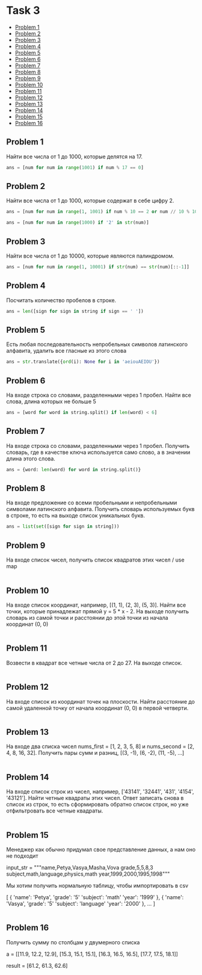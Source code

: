 # Task 3
+ [Problem 1](#problem-1)
+ [Problem 2](#problem-1)
+ [Problem 3](#problem-1)
+ [Problem 4](#problem-1)
+ [Problem 5](#problem-1)
+ [Problem 6](#problem-1)
+ [Problem 7](#problem-1)
+ [Problem 8](#problem-1)
+ [Problem 9](#problem-1)
+ [Problem 10](#problem-1)
+ [Problem 11](#problem-1)
+ [Problem 12](#problem-1)
+ [Problem 13](#problem-1)
+ [Problem 14](#problem-1)
+ [Problem 15](#problem-1)
+ [Problem 16](#problem-1)

## Problem 1
Найти все числа от 1 до 1000, которые делятся на 17.

```python
ans = [num for num in range(1001) if num % 17 == 0]
```

## Problem 2
Найти все числа от 1 до 1000, которые содержат в себе цифру 2.

```python
ans = [num for num in range(1, 1001) if num % 10 == 2 or num // 10 % 10 == 2 or num // 100 % 10 == 2]

ans = [num for num in range(1000) if '2' in str(num)]

```


## Problem 3
Найти все числа от 1 до 10000, которые являются палиндромом.

```python
ans = [num for num in range(1, 10001) if str(num) == str(num)[::-1]]
```


## Problem 4
Посчитать количество пробелов в строке.

```python
ans = len([sign for sign in string if sign == ' '])

```



## Problem 5
Есть любая последовательность непробельных символов латинского алфавита, удалить все гласные из этого слова

```python
ans = str.translate({ord(i): None for i in 'aeiouAEIOU'})
```



## Problem 6
На входе строка со словами, разделенными через 1 пробел. Найти все слова, длина которых не больше 5

```python
ans = [word for word in string.split() if len(word) < 6]
```




## Problem 7
На входе строка со словами, разделенными через 1 пробел. Получить словарь, где в качестве ключа используется само слово, а в значении длина этого слова.


```python
ans = {word: len(word) for word in string.split()}
```



## Problem 8
На входе предложение со всеми пробельными и непробельными символами латинского алфавита. Получить словарь используемых букв в строке, то есть на выходе список уникальных букв.


```python
ans = list(set([sign for sign in string]))
```


## Problem 9
На входе список чисел, получить список квадратов этих чисел / use map


```python

```



## Problem 10
На входе список координат, например, [(1, 1), (2, 3), (5, 3)]. Найти все точки, которые принадлежат прямой y = 5 * x - 2. На выходе получить словарь из самой точки и расстоянии до этой точки из начала координат (0, 0)


```python

```



## Problem 11
Возвести в квадрат все четные числа от 2 до 27. На выходе список.

```python

```




## Problem 12
На входе список из координат точек на плоскости. Найти расстояние до самой удаленной точку от начала координат (0, 0) в первой четверти.


```python

```




## Problem 13
На входе два списка чисел nums_first = [1, 2, 3, 5, 8] и nums_second = [2, 4, 8, 16, 32]. Получить пары сумм и разниц, [(3, -1), (6, -2), (11, -5), ...]

```python

```




## Problem 14

На входе список строк из чисел, например, ['43141', '32441', '431', '4154', '43121']. Найти четные квадраты этих чисел. Ответ записать снова в список из строк, то есть сформировать обратно список строк, но уже отфильтровать все четные квадраты.


```python

```



## Problem 15
Менеджер как обычно придумал свое представление данных, а нам оно не подходит

input_str = """name,Petya,Vasya,Masha,Vova grade,5,5,8,3 subject,math,language,physics,math year,1999,2000,1995,1998"""

Мы хотим получить нормальную таблицу, чтобы импортировать в csv

[ { 'name': 'Petya', 'grade': '5' 'subject': 'math' 'year': '1999' }, { 'name': 'Vasya', 'grade': '5' 'subject': 'language' 'year': '2000' }, ... ]


```python

```



## Problem 16
Получить сумму по столбцам у двумерного списка

a = [[11.9, 12.2, 12.9], [15.3, 15.1, 15.1], [16.3, 16.5, 16.5], [17.7, 17.5, 18.1]]

result = [61.2, 61.3, 62.6]
